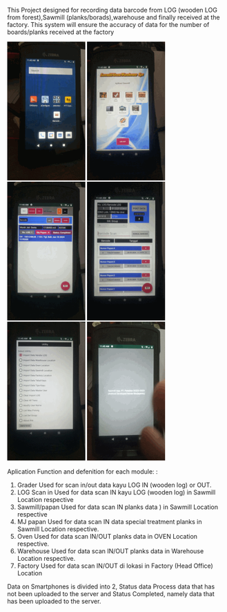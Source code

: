 This Project designed for recording data barcode from LOG (wooden LOG from forest),Sawmill (planks/borads),warehouse and finally received at the factory. This system will ensure the accuracy of data for the number of boards/planks received at the factory

![alt text](https://github.com/irawanmurjayanto/Barcode-Scanner-For-Raw-Material-Wood-Tracking/blob/main/pictproject/pict1.gif?raw=true)
![alt text](https://github.com/irawanmurjayanto/Barcode-Scanner-For-Raw-Material-Wood-Tracking/blob/main/pictproject/pict2.gif?raw=true)
![alt text](https://github.com/irawanmurjayanto/Barcode-Scanner-For-Raw-Material-Wood-Tracking/blob/main/pictproject/pict3.gif?raw=true)
![alt text](https://github.com/irawanmurjayanto/Barcode-Scanner-For-Raw-Material-Wood-Tracking/blob/main/pictproject/pict4.gif?raw=true)
![alt text](https://github.com/irawanmurjayanto/Barcode-Scanner-For-Raw-Material-Wood-Tracking/blob/main/pictproject/pict5.gif?raw=true)
![alt text](https://github.com/irawanmurjayanto/Barcode-Scanner-For-Raw-Material-Wood-Tracking/blob/main/pictproject/pict6.gif?raw=true)

Aplication Function and defenition for each module: :
1.	Grader
Used for scan in/out data kayu LOG IN (wooden log) or  OUT.
2.	LOG Scan in
Used for  data scan IN kayu LOG (wooden log) in Sawmill Location respective
3.	Sawmill/papan
Used for data scan IN  planks data ) in Sawmill Location respective
4.	MJ papan 
Used for data scan IN data special treatment planks in Sawmill Location respective.
5.	Oven
Used for data scan IN/OUT planks data in OVEN Location respective.
6.	Warehouse
Used for data scan IN/OUT planks data in Warehouse Location respective.
7.	Factory
Used for data scan IN/OUT di lokasi in Factory (Head Office) Location 


Data on Smartphones is divided into 2, Status data Process data that has not been uploaded to the server and Status Completed, namely data that has been uploaded to the server.

